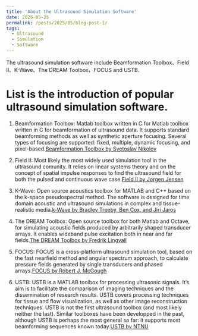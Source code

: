```yaml
---
title: 'About the Ultrasound Simulation Software'
date: 2025-05-25
permalink: /posts/2025/05/blog-post-1/
tags:
  - Ultrasound
  - Simulation
  - Software
---
```


The ultrasound simulation software include Beamformation Toolbox、Field II、K-Wave、The DREAM Toolbox、FOCUS and USTB.

List is the introduction of popular ultrasound simulation software.
======

1. Beamformation Toolbox: Matlab toolbox written in C for Matlab toolbox written in C for beamformation of ultrasound data. It supports standard beamforming methods as well as synthetic aperture focusing. Several types of focusing are supported: fixed, multiple, dynamic focusing, and pixel-based.[Beamformation Toolbox by Svetoslav Nikolov](https://svetoslavnikolov.wordpress.com/beamformation-toolbox/)

2. Field II: Most likely the most widely used simulation tool in the ultrasound comunity. It relies on linear systems theory and on the concept of spatial impulse responses to find the ultrasound field for both the pulsed and continuous wave case.[Field II by Jorgen Jensen](http://field-ii.dk/)

3. K-Wave: Open source acoustics toolbox for MATLAB and C++ based on the k-space pseudospectral method. The software is designed for time domain acoustic and ultrasound simulations in complex and tissue-realistic media.[k-Wave by Bradley Treeby, Ben Cox, and Jiri Jaros](http://www.k-wave.org/)

4. The DREAM Toolbox: Open source toolbox for both Matlab and Octave, for simulating acoustic fields produced by arbitrarily shaped transducer arrays. It enables wideband pulse excitation both in near and far fields.[The DREAM Toolbox by Fredrik Lingvall](http://www.signal.uu.se/Toolbox/dream/)

5. FOCUS: FOCUS is a cross-platform ultrasound simulation tool, based on the fast nearfield method and angular spectrum approach, to calculate pressure fields generated by single transducers and phased arrays.[FOCUS by Robert J. McGough](http://www.egr.msu.edu/~fultras-web/)

6. USTB: USTB is a MATLAB toolbox for processing ultrasonic signals. It’s aim is to facilitate the comparison of imaging techniques and the dissemination of research results. USTB covers processing techniques for tissue and flow visualization, as well as other image reconstruction techniques. USTB is not the first ultrasound toolbox (and most likely neither the last). Similar toolboxes have been developped in the past, although USTB is perhaps the most general so far: it supports most beamforming sequences known today.[USTB by NTNU](http://www.ustb.no/)
